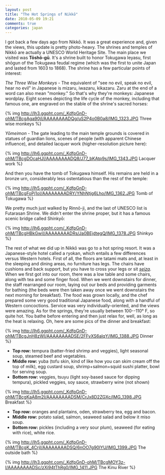 ```yaml
---
layout: post
title: "The Hot Springs of Nikkō"
date: 2010-05-09 19:21
comments: true
categories: japan
---
```


I got back a few days ago from Nikkō. It was a great experience and, given the
views, this update is pretty photo-heavy. The shrines and temples of Nikkō
are actually a UNESCO World Heritage Site. The main place we visited was
**Tōshō-gū**. It's a shrine built to honor Tokugawa Ieyasu, first shōgun of the
Tokugawa feudal regime (which was the first to unite Japan and lasted from 1603
to 1868). The shrine has a few particular points of interest:

_The Three Wise Monkeys_ - The equivalent of "see no evil, speak no evil, hear
no evil" in Japanese is mizaru, iwazaru, kikazaru. Zaru at the end of a word
can also mean "monkey." So that's why they're monkeys: Japanese wordplay. Eight
scenes depicting the life cycle of the monkey, including that famous one, are
engraved on the stable of the shrine's sacred horses:

{% img http://lh3.ggpht.com/_KdfpGnD-ohM/TBcgAga90jI/AAAAAAAADQg/uS2P4o0B0a8/IMG_1323.JPG Three wise monkeys %}

_Yōmeimon_ - The gate leading to the main temple grounds is covered in statues of
guardian lions, scenes of people (with apparent Chinese influence), and detailed
lacquer work (higher-resolution picture here):

{% img http://lh6.ggpht.com/_KdfpGnD-ohM/TBcgDOcaHJI/AAAAAAAADQ8/J77_bKAtp9s/IMG_1343.JPG Lacquer work %}

And then you have the tomb of Tokugawa himself. His remains are held in a bronze
urn, considerably less ostentatious than the rest of the temple:

{% img http://lh5.ggpht.com/_KdfpGnD-ohM/TBcgFoPj1oI/AAAAAAAADRY/YNhNtjg6Lho/IMG_1362.JPG Tomb of Tokugawa %}

We pretty much just walked by Rinnō-ji, and the last of UNESCO list is Futarasan
Shrine. We didn't enter the shrine proper, but it has a famous scenic bridge
called Shinkyō:

{% img http://lh6.ggpht.com/_KdfpGnD-ohM/TBcgHBkGwiI/AAAAAAAADRs/Ja0BEjdtegQ/IMG_1378.JPG Shinkyo %}

The rest of what we did up in Nikkō was go to a hot spring resort. It was a
Japanese-style hotel called a ryokan, which entails a few differences versus
Western hotels. First of all, the floors are tatami mats and, at least in the
sleeping and dining areas, no furniture has legs. The chairs have cushions and
back support, but you have to cross your legs or sit _[seiza][seiza]_. When we
first got into our room, there was a low table and some chairs, along with tea
and some finger food. When we went downstairs for dinner, the staff rearranged
our room, laying out our beds and providing garments for bathing (the beds were
then taken away once we went downstairs the next morning for breakfast). The
food was grown locally, and the chef prepared some very good traditional
Japanese food, along with a handful of Western concoctions. Service was very
individually-oriented, and the views were amazing. As for the springs, they're
usually between 100--110° F, so quite hot. You bathe before entering and then
just relax for, well, as long as the heat is relaxing. Oh, here are some pics of
the dinner and breakfast:

{% img http://lh6.ggpht.com/_KdfpGnD-ohM/TBcgJnH8zWI/AAAAAAAADSE/2FFvXS6alqY/IMG_1388.JPG Dinner %}

* **Top row:** tempura (batter-fried shrimp and veggies), light seasonal soup,
  steamed beef and vegetables.
* **Middle row:** yuba (tofu skin, kind of like how you can skim cream off the
  top of milk), egg custard soup, shrimp+salmon+squid sushi platter, bowl for
  serving soup.
* **Bottom row:** veggies, tsuyu (light soy-based sauce for dipping tempura),
  pickled veggies, soy sauce, strawberry wine (not shown)

{% img http://lh5.ggpht.com/_KdfpGnD-ohM/TBcgKaA8m2I/AAAAAAAADSM/CrJx8D2ZGXc/IMG_1398.JPG Breakfast %}

* **Top row:** oranges and plantains, oden, strawberry tea, egg and bacon.
* **Middle row:** potato salad, salmon, seaweed salad and below it miso soup.
* **Bottom row:** pickles (including a very sour plum), seaweed (for eating with
  rice), white rice.

{% img http://lh5.ggpht.com/_KdfpGnD-ohM/TBcgK_4CrjI/AAAAAAAADSQ/6nOO7g90lYU/IMG_1399.JPG The outside bath %}

{% img http://lh3.ggpht.com/_KdfpGnD-ohM/TBcgMOY3z-I/AAAAAAAADSc/zXi94tThRg0/IMG_1411.JPG The Kinu River %}

  [seiza]:http://en.wikipedia.org/wiki/Seiza
